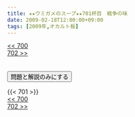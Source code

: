 ```yaml
---
title: ★★ウミガメのスープ★★701杯目　戦争の味
date: 2009-02-18T12:00:00+09:00
tags: [2009年,オカルト板]
---
```

<div class="th_left"><a href="../700"><< 700</a></div>
<div class="th_right"><a href="../702">702 >></a></div>
<br><br>
<script src="../../js/cupsoup.js"></script>
<form>
<input type="button" value="問題と解説のみにする" onClick="toggleCupsoup()">
</form>
{{< 701 >}}
<div class="th_left"><a href="../700"><< 700</a></div>
<div class="th_right"><a href="../702">702 >></a></div>